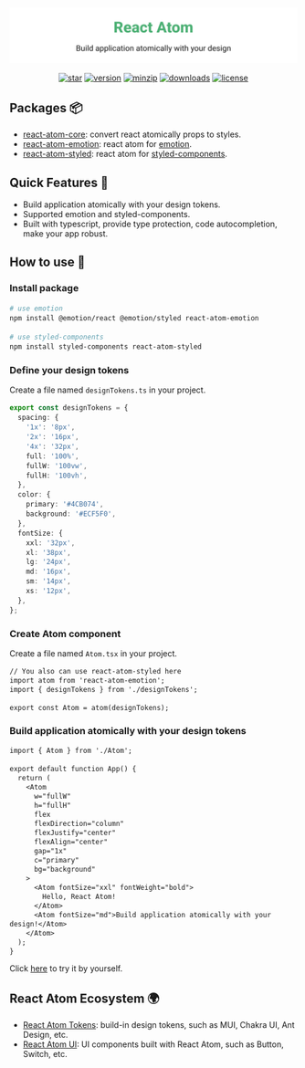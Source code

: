 ![title](media/repo-header.svg)

<p align="center">
<a href="https://github.com/react-earth/react-atom" ><img alt="star" src="https://img.shields.io/github/stars/react-earth/react-atom.svg?style=social&label=Star" /></a>
<a href="https://www.npmjs.com/package/react-atom-core" ><img src="https://img.shields.io/npm/v/react-atom-core" alt="version"></a>
<a href="https://www.npmjs.com/package/react-atom-core" ><img alt="minzip" src="https://img.badgesize.io/https:/unpkg.com/react-atom-core@latest/dist/index.esm.js?compression=gzip" /></a>
<a href="https://www.npmjs.com/package/react-atom-core" ><img alt="downloads" src="https://img.shields.io/npm/dm/react-atom.svg" /></a>
<a href="https://github.com/react-earth/react-atom" ><img alt="license" src="https://img.shields.io/npm/l/react-atom-core" /></a>
</p>

## Packages 📦

- [react-atom-core](https://www.npmjs.com/package/react-atom-core): convert react atomically props to styles.
- [react-atom-emotion](https://www.npmjs.com/package/react-atom-emotion): react atom for [emotion](https://github.com/emotion-js/emotion).
- [react-atom-styled](https://www.npmjs.com/package/react-atom-styled): react atom for [styled-components](https://github.com/styled-components/styled-components).

## Quick Features 🥳

- Build application atomically with your design tokens.
- Supported emotion and styled-components.
- Built with typescript, provide type protection, code autocompletion, make your app robust.

## How to use 📖

### Install package

```sh
# use emotion
npm install @emotion/react @emotion/styled react-atom-emotion

# use styled-components
npm install styled-components react-atom-styled
```

### Define your design tokens

Create a file named `designTokens.ts` in your project.

```typescript
export const designTokens = {
  spacing: {
    '1x': '8px',
    '2x': '16px',
    '4x': '32px',
    full: '100%',
    fullW: '100vw',
    fullH: '100vh',
  },
  color: {
    primary: '#4CB074',
    background: '#ECF5F0',
  },
  fontSize: {
    xxl: '32px',
    xl: '38px',
    lg: '24px',
    md: '16px',
    sm: '14px',
    xs: '12px',
  },
};
```

### Create Atom component

Create a file named `Atom.tsx` in your project.

```tsx
// You also can use react-atom-styled here
import atom from 'react-atom-emotion';
import { designTokens } from './designTokens';

export const Atom = atom(designTokens);
```

### Build application atomically with your design tokens

```tsx
import { Atom } from './Atom';

export default function App() {
  return (
    <Atom
      w="fullW"
      h="fullH"
      flex
      flexDirection="column"
      flexJustify="center"
      flexAlign="center"
      gap="1x"
      c="primary"
      bg="background"
    >
      <Atom fontSize="xxl" fontWeight="bold">
        Hello, React Atom!
      </Atom>
      <Atom fontSize="md">Build application atomically with your design!</Atom>
    </Atom>
  );
}
```

Click [here](https://codesandbox.io/s/react-atom-demo-xj9dt7?file=/src/App.tsx) to try it by yourself.

## React Atom Ecosystem 🌍

- [React Atom Tokens](https://github.com/react-earth/react-atom-tokens): build-in design tokens, such as MUI, Chakra UI, Ant Design, etc.
- [React Atom UI](https://github.com/react-earth/react-atom-ui): UI components built with React Atom, such as Button, Switch, etc.
